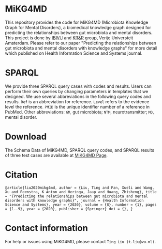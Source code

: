 # MiKG4MD
This repository provides the code for MiKG4MD (Microbiota Knowledge Graph for Mental Disorders), a biomedical knowledge graph designed for predicting the relationships between gut microbiota and mental disorders. This project is done by [IBIVU](http://www.ibi.vu.nl/) and [KR&R](https://krr.cs.vu.nl/) group, Verije Universteit Amsterdam. Please refer to our paper "Predicting the relationships between gut microbiota and mental disorders with knowledge graphs" for more detail which published on Health Information Science and Systems journal. 
# SPARQL
We provide three SPARQL query cases with codes and results. Users can perform their own queries by changing parameters in templates that we designed. We use several abbreviations in the following query codes and results. `Ref` is an abbreviation for reference. `Level` refers to the evidence level the reference. `PMID` is the unique identifier number of a reference in PubMed. Other abbreviations: `GM`, gut microbiota; `NTM`, neurotransmitter; `MD`, mental disorder. 
# Download
The Schema Data of MiKG4MD, SPARQL query codes, and SPARQL results of three test cases are available at [MiKG4MD Page](https://github.com/tingcosmos/MiKG4MD).
# Citation
`@article{liu2020mikg4md,
    author = {Liu, Ting and Pan, Xueli and Wang, Xu and Feenstra, K Anton and Heringa, Jaap and Huang, Zhisheng},
    title = "{Predicting the relationships between gut microbiota and mental disorders with knowledge graphs}",
    journal = {Health Information Science and Systems},
    year = {2020},
    volume = {8},
    number = {1},
    pages = {1--9},
    year = {2020},
    publisher = {Springer}
    doi = {},
}`
# Contact information
For help or issues using MiKG4MD, please contact `Ting Liu (t.liu@vu.nl)`.
